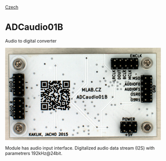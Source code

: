 
[Czech](./README.cs.md)
<!--- module --->
# ADCaudio01B
<!--- Emodule --->

<!--- subtitle --->Audio to digital converter<!--- Esubtitle --->

![ADCaudio01B](DOC/SRC/img/ADCaudio01B_Top_Big.png)

<!--- description --->Module has audio input interface. Digitalized audio data stream (I2S) with parametrers 192kHz@24bit.<!--- Edescription --->
            